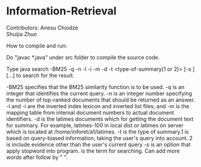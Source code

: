 # Information-Retrieval

Contributors:
Anesu Chiodze  
Shuijia Zhuo  

How to compile and run:

Do "javac *.java" under src folder to compile the source code.


Type 
java search -BM25 -q <querylabel> -n <number-results> -l <lexicon> -i <invlists>  -m <map> -d <latimefile> -t <type-of-summary(1 or 2)> [-s <stoplistfile>] <queryterm-1> [<queryterm-2>...<queryterm-N>]
to search for the result. 

-BM25 specifies that the BM25 similarity function is to be used.
-q <query-label> is an integer that identifies the current query.
-n <num-results> is an integer number specifying the number of top-ranked documents that should be returned as an answer.
-l <lexicon> and -i <invlists> are the inverted index lexicon and inverted list files; and -m <map> is the mapping table from internal document numbers to actual document identifiers.
-d <latimesfile> is the latimes documents which for getting the document text for summary. For example, latimes-100 in local dist or latimes on server which is located at /home/inforet/a1/latimes.
-t <type-of-summary> is the type of summary.1 is based on query-biased information, taking the user's query into account. 2 is include evidence other than the user's current query
-s <stoplistfile> is an option that apply stopword into program.
<queryterm> is the term for searching. Can add more words after follow by " ".
 


